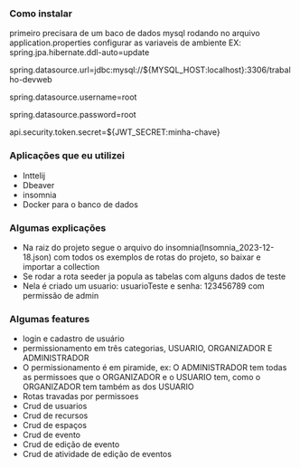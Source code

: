 ### Como instalar
primeiro precisara de um baco de dados mysql rodando 
no arquivo application.properties configurar as variaveis de ambiente
EX:
spring.jpa.hibernate.ddl-auto=update

spring.datasource.url=jdbc:mysql://${MYSQL_HOST:localhost}:3306/trabalho-devweb

spring.datasource.username=root

spring.datasource.password=root

api.security.token.secret=${JWT_SECRET:minha-chave}

### Aplicações que eu utilizei
- Inttelij
- Dbeaver
- insomnia
- Docker para o banco de dados

### Algumas explicações

- Na raiz do projeto segue o arquivo do insomnia(Insomnia_2023-12-18.json) com todos os exemplos de rotas do projeto, so baixar e importar a collection
- Se rodar a rota seeder ja popula as tabelas com alguns dados de teste
- Nela é criado um usuario: usuarioTeste e senha: 123456789 com permissão de admin


### Algumas features

- login e cadastro de usuário
- permissionamento em três categorias, USUARIO, ORGANIZADOR E ADMINISTRADOR
- O permissionamento é em piramide, ex: O ADMINISTRADOR tem todas as permissoes que o ORGANIZADOR e o USUARIO tem, como o ORGANIZADOR tem também as dos USUARIO
- Rotas travadas por permissoes
- Crud de usuarios
- Crud de recursos
- Crud de espaços
- Crud de evento
- Crud de edição de evento
- Crud de atividade de edição de eventos


